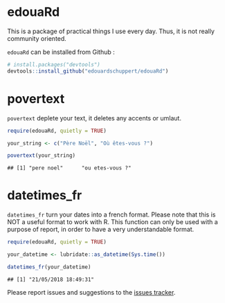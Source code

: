 edouaRd
================

This is a package of practical things I use every day. Thus, it is not really community oriented.

`edouaRd` can be installed from Github :

``` r
# install.packages("devtools")
devtools::install_github("edouardschuppert/edouaRd")
```

povertext
=========

`povertext` deplete your text, it deletes any accents or umlaut.

``` r
require(edouaRd, quietly = TRUE)

your_string <- c("Père Noël", "Où êtes-vous ?")

povertext(your_string)
```

    ## [1] "pere noel"      "ou etes-vous ?"

datetimes\_fr
=============

`datetimes_fr` turn your dates into a french format. Please note that this is NOT a useful format to work with R. This function can only be used with a purpose of report, in order to have a very understandable format.

``` r
require(edouaRd, quietly = TRUE)

your_datetime <- lubridate::as_datetime(Sys.time())

datetimes_fr(your_datetime)
```

    ## [1] "21/05/2018 18:49:31"

Please report issues and suggestions to the [issues tracker](https://github.com/edouardschuppert/edouaRd/issues).

